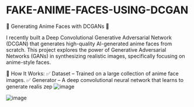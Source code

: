 # FAKE-ANIME-FACES-USING-DCGAN
🎨 Generating Anime Faces with DCGANs 🎨

I recently built a Deep Convolutional Generative Adversarial Network (DCGAN) that generates high-quality AI-generated anime faces from scratch. This project explores the power of Generative Adversarial Networks (GANs) in synthesizing realistic images, specifically focusing on anime-style faces.

🔹 How It Works:
✅ Dataset – Trained on a large collection of anime face images.
✅ Generator – A deep convolutional neural network that learns to generate realis
zep
![image](https://github.com/user-attachments/assets/5dbe5b3f-bcc0-4097-9142-8b6b8f2193e9)


![image](https://github.com/user-attachments/assets/d2611c0d-1dae-4ebe-afe2-78b463ab8328)
